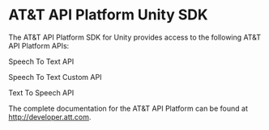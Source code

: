 AT&T API Platform Unity SDK
=========================

The AT&T API Platform SDK for Unity provides access to the following AT&T API Platform APIs:

Speech To Text API

Speech To Text Custom API

Text To Speech API

The complete documentation for the AT&T API Platform can be found at http://developer.att.com.
